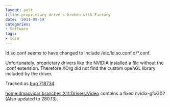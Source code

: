 ```yaml
---
layout: post
title: proprietary drivers broken with Factory
date: '2011-09-19'
categories:
- Software
tags:
- suse
---
```


ld.so.conf seems to have changed to include /etc/ld.so.conf.d/\*.conf.

Unfortunately, proprietary drivers like the NVIDIA installed a file without the .conf extension. Therefore XOrg did not find the custom openGL library included by the driver.

Tracked as [bug 718734](http://bugzilla.novell.com/718734 "bug 718734").

[home:dmacvicar:branches:X11:Drivers:Video](https://build.opensuse.org/project/show?project=home%3Admacvicar%3Abranches%3AX11%3ADrivers%3AVideo) contains a fixed nvidia-gfxG02 (Also updated to 280.13).

